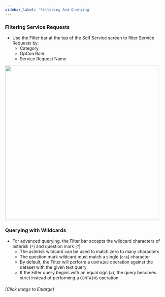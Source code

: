 ```yaml
---
sidebar_label: 'Filtering And Querying'
---
```


### Filtering Service Requests

* Use the Filter bar at the top of the Self Service screen to filter Service Requests by:
  * Category
  * OpCon Role
  * Service Request Name

<a href="imgbasic/SelfServiceFilterBar.png" target="_blank"><img src="imgbasic/SelfServiceFilterBar.png" width="500"></img></a>

### Querying with Wildcards

* For advanced querying, the Filter bar accepts the wildcard characters of asterisk (```*```) and question mark (```?```)
  * The asterisk wildcard can be used to match zero to many characters
  * The question mark wildcard must match a single (```one```) character
  * By default, the Filter will perform a ```CONTAINS``` operation against the dataset with the given text query
  * If the Filter query begins with an equal sign (```=```), the query becomes strict instead of performing a ```CONTAINS``` operation

###### (Click Image to Enlarge)
